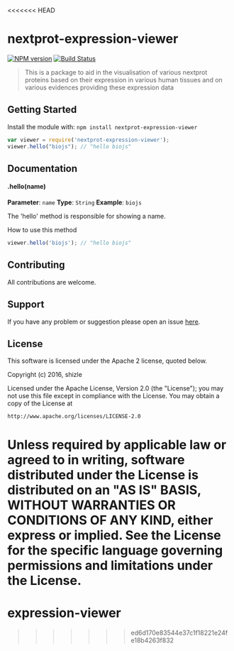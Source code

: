 <<<<<<< HEAD
# nextprot-expression-viewer

[![NPM version](http://img.shields.io/npm/v/nextprot-expression-viewer.svg)](https://www.npmjs.org/package/nextprot-expression-viewer) 
[![Build Status](https://secure.travis-ci.org/gastonnche/nextprot-expression-viewer.png?branch=master)](http://travis-ci.org/gastonnche/nextprot-expression-viewer) 

> This is a package to aid in the visualisation of various nextprot proteins based on their expression in various human tissues and on various evidences providing these expression data

## Getting Started
Install the module with: `npm install nextprot-expression-viewer`

```javascript
var viewer = require('nextprot-expression-viewer');
viewer.hello("biojs"); // "hello biojs"
```

## Documentation

#### .hello(name)

**Parameter**: `name`
**Type**: `String`
**Example**: `biojs`

The 'hello' method is responsible for showing a name.

How to use this method

```javascript
viewer.hello('biojs'); // "hello biojs"
```

## Contributing

All contributions are welcome.

## Support

If you have any problem or suggestion please open an issue [here](https://github.com/gastonnche/nextprot-expression-viewer/issues).

## License 
This software is licensed under the Apache 2 license, quoted below.

Copyright (c) 2016, shizle

Licensed under the Apache License, Version 2.0 (the "License"); you may not
use this file except in compliance with the License. You may obtain a copy of
the License at

    http://www.apache.org/licenses/LICENSE-2.0

Unless required by applicable law or agreed to in writing, software
distributed under the License is distributed on an "AS IS" BASIS, WITHOUT
WARRANTIES OR CONDITIONS OF ANY KIND, either express or implied. See the
License for the specific language governing permissions and limitations under
the License.
=======
# expression-viewer
>>>>>>> ed6d170e83544e37c1f18221e24fe18b4263f832

